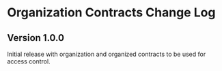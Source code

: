 # Organization Contracts Change Log

## Version 1.0.0

<!-- [**Release 1.0.0, (<date-here>)**](https://github.com/OpenST/organization-contracts/releases/tag/1.0.0) -->

Initial release with organization and organized contracts to be used for access control.
